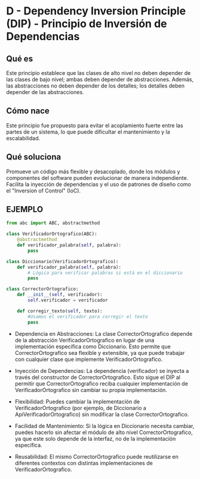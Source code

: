 # **D - Dependency Inversion Principle (DIP)** - Principio de Inversión de Dependencias

## Qué es

Este principio establece que las clases de alto nivel no deben depender de las clases de bajo nivel; ambas deben depender de abstracciones. Además, las abstracciones no deben depender de los detalles; los detalles deben depender de las abstracciones.

## Cómo nace

Este principio fue propuesto para evitar el acoplamiento fuerte entre las partes de un sistema, lo que puede dificultar el mantenimiento y la escalabilidad.

## Qué soluciona

Promueve un código más flexible y desacoplado, donde los módulos y componentes del software pueden evolucionar de manera independiente. Facilita la inyección de dependencias y el uso de patrones de diseño como el "Inversion of Control" (IoC).

## EJEMPLO

```py
from abc import ABC, abstractmethod

class VerificadorOrtografico(ABC):
    @abstractmethod
    def verificador_palabra(self, palabra):
        pass

class Diccionario(VerificadorOrtografico):
    def verificador_palabra(self, palabra):
        # Lógica para verificar palabras si está en el diccionario
        pass

class CorrectorOrtografico:
    def __init__(self, verificador):
        self.verificador = verificador

    def corregir_texto(self, texto):
        #Usamos el verificador para corregir el texto
        pass
```

* Dependencia en Abstracciones: La clase CorrectorOrtografico depende de la abstracción VerificadorOrtografico en lugar de una implementación específica como Diccionario. Esto permite que CorrectorOrtografico sea flexible y extensible, ya que puede trabajar con cualquier clase que implemente VerificadorOrtografico.

* Inyección de Dependencias: La dependencia (verificador) se inyecta a través del constructor de CorrectorOrtografico. Esto sigue el DIP al permitir que CorrectorOrtografico reciba cualquier implementación de VerificadorOrtografico sin cambiar su propia implementación.

* Flexibilidad: Puedes cambiar la implementación de VerificadorOrtografico (por ejemplo, de Diccionario a ApiVerificadorOrtografico) sin modificar la clase CorrectorOrtografico.

* Facilidad de Mantenimiento: Si la lógica en Diccionario necesita cambiar, puedes hacerlo sin afectar el módulo de alto nivel CorrectorOrtografico, ya que este solo depende de la interfaz, no de la implementación específica.

* Reusabilidad: El mismo CorrectorOrtografico puede reutilizarse en diferentes contextos con distintas implementaciones de VerificadorOrtografico.
